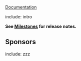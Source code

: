 [Documentation](https://github.com/SimonCropp/GraphQL.EntityFramework)

include: intro

**See [Milestones](https://github.com/SimonCropp/GraphQL.EntityFramework/milestones?state=closed) for release notes.**


## Sponsors


include: zzz